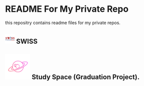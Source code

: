# README For My Private Repo
 this repositry contains readme files for my private repos.



### 

<h2><a href="./swiss/README.md" style="text-decoration:none">
<img src="swiss/assets/logo.png" style="zoom:3%;"> SWISS
</a></h2>



<h2><a href="./graduation_project/README.md" style="text-decoration:none">
<img src="graduation_project/assets/logo.png" style="zoom:13%;"> Study Space (Graduation Project).
</a></h2>


